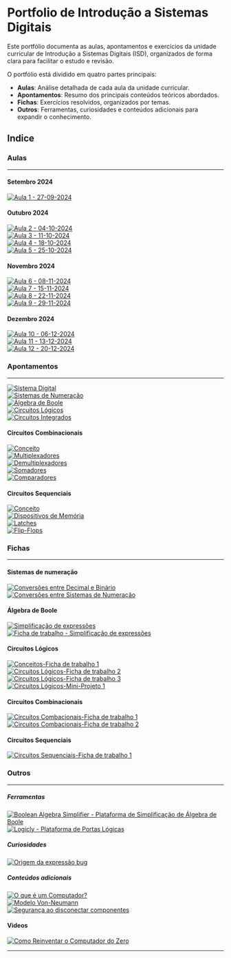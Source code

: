 # Portfolio de Introdução a Sistemas Digitais

Este portfólio documenta as aulas, apontamentos e exercícios da unidade curricular de Introdução a Sistemas Digitais (ISD), organizados de forma clara para facilitar o estudo e revisão.

O portfólio está dividido em quatro partes principais:

- **Aulas**: Análise detalhada de cada aula da unidade curricular.
- **Apontamentos**: Resumo dos principais conteúdos teóricos abordados.
- **Fichas**: Exercícios resolvidos, organizados por temas.
- **Outros**: Ferramentas, curiosidades e conteúdos adicionais para expandir o conhecimento.

## Indice

### Aulas

---

#### Setembro 2024

[![Aula 1 - 27-09-2024](https://img.shields.io/badge/Aula%201-27--09--2024-blue?style=for-the-badge)](aulas/27-09-2024.md)


#### Outubro 2024

[![Aula 2 - 04-10-2024](https://img.shields.io/badge/Aula%202-04--10--2024-blue?style=for-the-badge)](aulas/04-10-2024.md) <br>
[![Aula 3 - 11-10-2024](https://img.shields.io/badge/Aula%203-11--10--2024-blue?style=for-the-badge)](aulas/11-10-2024.md) <br>
[![Aula 4 - 18-10-2024](https://img.shields.io/badge/Aula%204-18--10--2024-blue?style=for-the-badge)](aulas/18-10-2024.md) <br>
[![Aula 5 - 25-10-2024](https://img.shields.io/badge/Aula%205-25--10--2024-blue?style=for-the-badge)](aulas/25-10-2024.md) <br>


#### Novembro 2024

[![Aula 6 - 08-11-2024](https://img.shields.io/badge/Aula%206-08--11--2024-blue?style=for-the-badge)](aulas/08-11-2024.md) <br>
[![Aula 7 - 15-11-2024](https://img.shields.io/badge/Aula%207-15--11--2024-blue?style=for-the-badge)](aulas/15-11-2024.md) <br>
[![Aula 8 - 22-11-2024](https://img.shields.io/badge/Aula%208-22--11--2024-blue?style=for-the-badge)](aulas/22-11-2024.md) <br>
[![Aula 9 - 29-11-2024](https://img.shields.io/badge/Aula%209-29--11--2024-blue?style=for-the-badge)](aulas/29-11-2024.md) <br>

#### Dezembro 2024

[![Aula 10 - 06-12-2024](https://img.shields.io/badge/Aula%2010-06--12--2024-blue?style=for-the-badge)](aulas/06-12-2024.md) <br>
[![Aula 11 - 13-12-2024](https://img.shields.io/badge/Aula%2011-13--12--2024-blue?style=for-the-badge)](aulas/13-12-2024.md) <br>
[![Aula 12 - 20-12-2024](https://img.shields.io/badge/Aula%2012-20--12--2024-blue?style=for-the-badge)](aulas/20-12-2024.md) <br>

### Apontamentos

---

[![Sistema Digital](https://img.shields.io/badge/Sistema%20Digital-28A745?style=for-the-badge)](apontamentos/sistema_digital.md) <br>
[![Sistemas de Numeração](https://img.shields.io/badge/Sistemas%20de%20Numeração-28A745?style=for-the-badge)](apontamentos/sistemas_de_numeracao.md) <br>
[![Álgebra de Boole](https://img.shields.io/badge/Álgebra%20de%20Boole-28A745?style=for-the-badge)](apontamentos/algebra_de_boole.md) <br>
[![Circuitos Lógicos](https://img.shields.io/badge/Circuitos%20Lógicos-28A745?style=for-the-badge)](apontamentos/circuitos_logicos.md) <br>
[![Circuitos Integrados](https://img.shields.io/badge/Circuitos%20Integrados-28A745?style=for-the-badge)](apontamentos/circuitos_integrados.md) <br>

#### Circuitos Combinacionais
[![Conceito](https://img.shields.io/badge/Conceito-28A745?style=for-the-badge)](apontamentos/circuitos_combinacionais/conceito.md) <br>
[![Multiplexadores](https://img.shields.io/badge/Multiplexadores-28A745?style=for-the-badge)](apontamentos/circuitos_combinacionais/multiplexadores.md) <br>
[![Demultiplexadores](https://img.shields.io/badge/Demultiplexadores-28A745?style=for-the-badge)](apontamentos/circuitos_combinacionais/demultiplexadores.md) <br>
[![Somadores](https://img.shields.io/badge/Somadores-28A745?style=for-the-badge)](apontamentos/circuitos_combinacionais/somadores.md) <br>
[![Comparadores](https://img.shields.io/badge/Comparadores-28A745?style=for-the-badge)](apontamentos/circuitos_combinacionais/Comparadores.md) <br>

#### Circuitos Sequenciais
[![Conceito](https://img.shields.io/badge/Conceito-28A745?style=for-the-badge)](apontamentos/circuitos_sequenciais/conceito.md) <br>
[![Dispositivos de Memória](https://img.shields.io/badge/Dispositivos%20de%20Memória-28A745?style=for-the-badge)](apontamentos/circuitos_sequenciais/dispositivos_de_memoria.md) <br>
[![Latches](https://img.shields.io/badge/Latches-28A745?style=for-the-badge)](apontamentos/circuitos_sequenciais/latches.md) <br>
[![Flip-Flops](https://img.shields.io/badge/Flip--Flops-28A745?style=for-the-badge)](apontamentos/circuitos_sequenciais/flip-flops.md) <br>

### Fichas

---

#### Sistemas de numeração

[![Conversões entre Decimal e Binário](https://img.shields.io/badge/Conversões-Decimal--Binário-orange?style=for-the-badge)](fichas/sistemas_numeracao/conversoes_binario_decimal.md) <br>
[![Conversões entre Sistemas de Numeração](https://img.shields.io/badge/Conversões-Principais%20Sistemas%20de%20Numeração-orange?style=for-the-badge)](fichas/sistemas_numeracao/conversoes.md)


#### Álgebra de Boole

[![Simplificação de expressões](https://img.shields.io/badge/Simplificações-Execícios-orange?style=for-the-badge)](fichas/algebra_de_boole/exercicios.md) <br>
[![Ficha de trabalho - Simplificação de expressões](https://img.shields.io/badge/Simplificações-Ficha%20de%20Trabalho-orange?style=for-the-badge)](fichas/algebra_de_boole/ficha%20de%20trabalho.md)

#### Circuitos Lógicos

[![Conceitos-Ficha de trabalho 1](https://img.shields.io/badge/Conceitos-Ficha%20de%20trabalho%201-orange?style=for-the-badge)](fichas/circuitos_logicos/ficha%20de%20trabalho%201.md) <br>
[![Circuitos Lógicos-Ficha de trabalho 2](https://img.shields.io/badge/Circuitos%20Lógicos-Ficha%20de%20trabalho%202-orange?style=for-the-badge)](fichas/circuitos_logicos/ficha%20de%20trabalho%202.md) <br>
[![Circuitos Lógicos-Ficha de trabalho 3](https://img.shields.io/badge/Circuitos%20Lógicos-Ficha%20de%20trabalho%203-orange?style=for-the-badge)](fichas/circuitos_logicos/ficha%20de%20trabalho%203.md) <br>
[![Circuitos Lógicos-Mini-Projeto 1](https://img.shields.io/badge/Circuitos%20Lógicos-Mini%20projeto%2001-orange?style=for-the-badge)](fichas/circuitos_logicos/mini_projeto_01.md) <br>

#### Circuitos Combinacionais

[![Circuitos Combacionais-Ficha de trabalho 1](https://img.shields.io/badge/Circuitos%20Combinacionais-Ficha%20de%20trabalho%201-orange?style=for-the-badge)](fichas/circuitos_combinacionais/ficha%20de%20trabalho%201.md) <br>
[![Circuitos Combacionais-Ficha de trabalho 2](https://img.shields.io/badge/Circuitos%20Combinacionais-Ficha%20de%20trabalho%202-orange?style=for-the-badge)](fichas/circuitos_combinacionais/ficha%20de%20trabalho%202.md) <br>

#### Circuitos Sequenciais

[![Circuitos Sequenciais-Ficha de trabalho 1](https://img.shields.io/badge/Circuitos%20Sequenciais-Ficha%20de%20trabalho%201-orange?style=for-the-badge)](fichas/circuitos_sequenciais/ficha%20de%20trabalho%201.md) <br>

### Outros

---
##### Ferramentas

[![Boolean Algebra Simplifier - Plataforma de Simplificação de Álgebra de Boole](https://img.shields.io/badge/boolean%20algebra%20-%20Ferramenta%20de%20Simplificação%20de%20Álgebra%20de%20Boole-purple?style=for-the-badge)](https://www.boolean-algebra.com/)
<br>
[![Logicly - Plataforma de Portas Lógicas](https://img.shields.io/badge/Logicly%20-%20Ferramenta%20de%20Portas%20Lógicas-purple?style=for-the-badge)](https://logic.ly/demo/)

##### Curiosidades

[![Origem da expressão bug](https://img.shields.io/badge/Origem%20da%20expressão%20"Bug"-purple?style=for-the-badge)](outros/origem_da_palavra_bug.md)

##### Conteúdos adicionais

[![O que é um Computador?](https://img.shields.io/badge/O%20que%20é%20um%20Computador-purple?style=for-the-badge)](outros/computador.md) <br>
[![Modelo Von-Neumann](https://img.shields.io/badge/Modelo%20Von--Neumann-purple?style=for-the-badge)](outros/modelo_Von-Neumann.md) <br>
[![Segurança ao disconectar componentes](https://img.shields.io/badge/Segurança%20ao%20disconectar%20componentes-purple?style=for-the-badge)](outros/seguranca_disconectar_componentes.md) <br>

#### Videos 

[![Como Reinventar o Computador do Zero](https://img.shields.io/badge/youtube-Como%20Reinventar%20o%20Computador%20do%20Zero-FF0000?style=for-the-badge)](https://youtu.be/BbnDmeNojFA?si=fwtADCmySI0u2Hl5)

---
